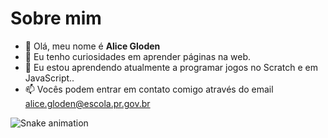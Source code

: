 # Sobre mim


- 👋 Olá, meu nome é **Alice Gloden**
- 👀 Eu tenho curiosidades em aprender páginas na web.
- 🌱 Eu estou aprendendo atualmente a programar jogos no Scratch e em JavaScript..
- 📫 Vocês podem entrar em contato comigo através do email alice.gloden@escola.pr.gov.br


![Snake animation](https://github.com/seu-usuário-aqui/seu-usuário-aqui/blob/output/github-contribution-grid-snake.svg)

<!---
AliceGloden/AliceGloden is a ✨ special ✨ repository because its `README.md` (this file) appears on your GitHub profile.
You can click the Preview link to take a look at your changes.
--->

